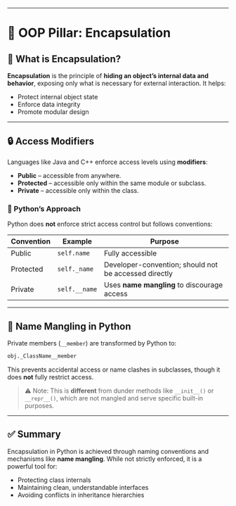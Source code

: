 
---

# 🔐 OOP Pillar: Encapsulation

## 🧠 What is Encapsulation?

**Encapsulation** is the principle of **hiding an object’s internal data and behavior**, exposing only what is necessary for external interaction. It helps:

- Protect internal object state
- Enforce data integrity
- Promote modular design

---

## 🔒 Access Modifiers

Languages like Java and C++ enforce access levels using **modifiers**:
- **Public** – accessible from anywhere.
- **Protected** – accessible only within the same module or subclass.
- **Private** – accessible only within the class.

### 🐍 Python’s Approach

Python does **not** enforce strict access control but follows conventions:

| Convention      | Example        | Purpose                                           |
|----------------|----------------|---------------------------------------------------|
| Public          | `self.name`     | Fully accessible                                  |
| Protected       | `self._name`    | Developer-convention; should not be accessed directly |
| Private         | `self.__name`   | Uses **name mangling** to discourage access       |

---

## 🔧 Name Mangling in Python

Private members (`__member`) are transformed by Python to:

```python
obj._ClassName__member
```

This prevents accidental access or name clashes in subclasses, though it does **not** fully restrict access.

> ⚠️ Note: This is **different** from dunder methods like `__init__()` or `__repr__()`, which are not mangled and serve specific built-in purposes.

---

## ✅ Summary

Encapsulation in Python is achieved through naming conventions and mechanisms like **name mangling**. While not strictly enforced, it is a powerful tool for:

- Protecting class internals
- Maintaining clean, understandable interfaces
- Avoiding conflicts in inheritance hierarchies
